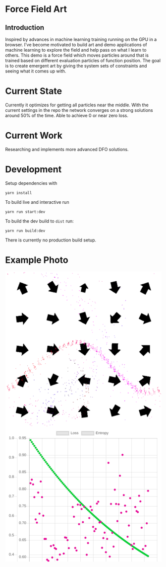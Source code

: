 # Force Field Art

## Introduction 
Inspired by advances in machine learning training running on the GPU in a browser. I've become motivated to build art and demo applications of machine learning to explore the field and help pass on what I learn to others. This demo is a force field which moves particles around that is trained based on different evaluation particles of function position. The goal is to create emergent art by giving the system sets of constraints and seeing what it comes up with.

# Current State
Currently it optimizes for getting all particles near the middle. With the current settings in the repo the network converges on a strong solutions around 50% of the time. Able to achieve 0 or near zero loss.

# Current Work
Researching and implements more advanced DFO solutions.

# Development

Setup dependencies with
```
yarn install
```

To build live and interactive run 

```
yarn run start:dev
```

To build the dev build to `dist` run:
```
yarn run build:dev
```

There is currently no production build setup.

# Example Photo

![A photo showing a screenshot of particles moving around a force field and the relevant convergance chart.](resources/screenshot-july-4-2018.png)
